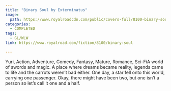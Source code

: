 ```yaml
---
title: "Binary Soul by Exterminatus"
image:
  path: https://www.royalroadcdn.com/public/covers-full/8100-binary-soul.jpg
categories:
  - COMPLETED
tags:
  - GL/WLW
link: https://www.royalroad.com/fiction/8100/binary-soul

---
```

Yuri, Action, Adventure, Comedy, Fantasy, Mature, Romance, Sci-FiA world of swords and magic. A place where dreams became reality, legends came to life and the carrots weren’t bad either. One day, a star fell onto this world, carrying one passenger. Okay, there might have been two, but one isn’t a person so let’s call it one and a half.

